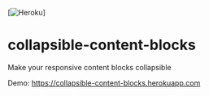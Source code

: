 [![Heroku](https://collapsible-content-blocks.herokuapp.com/?app=collapsible-content-blocks)]

# collapsible-content-blocks
Make your responsive content blocks collapsible

Demo: https://collapsible-content-blocks.herokuapp.com






